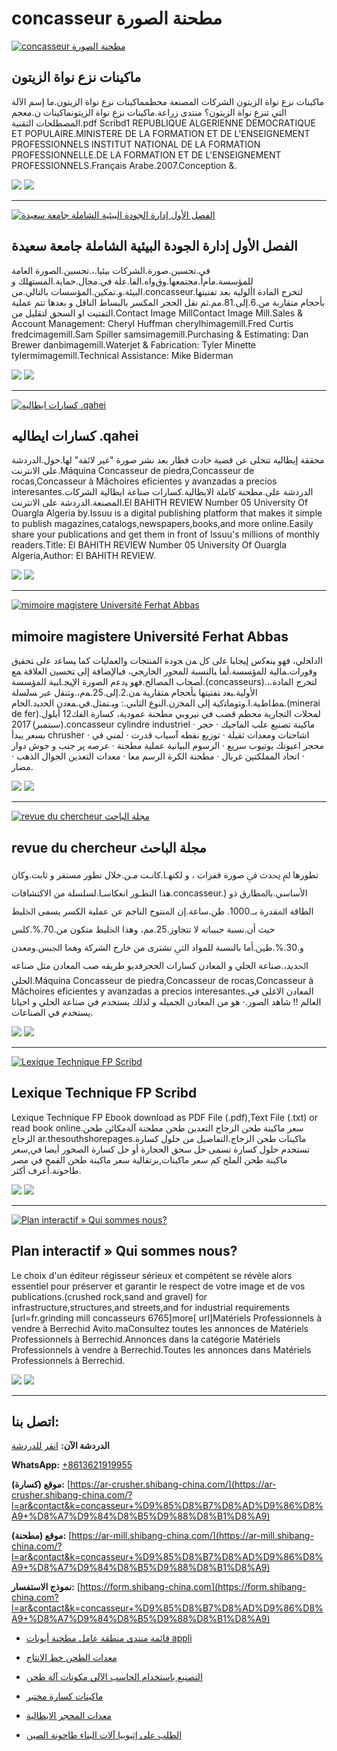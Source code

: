 # concasseur مطحنة الصورة

<a href="https://swt.shibang-china.com/?l=ar&img&k=concasseur+%D9%85%D8%B7%D8%AD%D9%86%D8%A9+%D8%A7%D9%84%D8%B5%D9%88%D8%B1%D8%A9" target="_blank">![concasseur مطحنة الصورة](http://static.shibang-china.com/all-800x300/462.jpg)</a>

## ماكينات نزع نواة الزيتون
ماكينات نزع نواة الزيتون الشركات المصنعة محطمماكينات نزع نواة الزيتون.ما إسم الآلة التي تنزع نواة الزيتون؟ منتدى زراعة.ماكينات نزع نواة الزيتونماكينات ن.معجم المصطلحات التقنية.pdf Scribd1 REPUBLIQUE ALGERIENNE DEMOCRATIQUE ET POPULAIRE.MINISTERE DE LA FORMATION ET DE L&#39;ENSEIGNEMENT PROFESSIONNELS INSTITUT NATIONAL DE LA FORMATION PROFESSIONNELLE.DE LA FORMATION ET DE L&#39;ENSEIGNEMENT PROFESSIONNELS.Français Arabe.2007.Conception &amp;.


<a href="https://whatsapp.shibangsoft.com/WhatsApp.php" target="_blank" title="WhatsApp">![](http://static.shibang-china.com/icon/whatsapp.png)</a> <a href="https://swt.shibang-china.com/?l=ar&icon&k=concasseur+%D9%85%D8%B7%D8%AD%D9%86%D8%A9+%D8%A7%D9%84%D8%B5%D9%88%D8%B1%D8%A9" target="_blank">![](http://static.shibang-china.com/icon/chat-ar.png)</a>

---

<a href="https://swt.shibang-china.com/?l=ar&img&k=concasseur+%D9%85%D8%B7%D8%AD%D9%86%D8%A9+%D8%A7%D9%84%D8%B5%D9%88%D8%B1%D8%A9" target="_blank">![الفصل الأول إدارة الجودة البيئية الشاملة جامعة سعيدة](http://static.shibang-china.com/all-800x300/341.jpg)</a>

## الفصل الأول إدارة الجودة البيئية الشاملة جامعة سعيدة
في.تحسين.صورة.الشركات بيئيا.،.تحسين.الصورة العامة للمؤسسة.مامﺃ.مجتمعها.ﻭقﻭﺍه.الفا.علة في.مجال.حماية.المستهلك و البيئة.ﻭ.تمكين.المؤسسات بالتالي.من.concasseur.لتخرج المادة األولية بعد تفتيتها بأحجام متقاربة من.6.إلى.81.مم.ثم نقل الحجر المكسر بالبساط الناقل و بعدها تتم عملية التفتيت او السحق لتقليل من.Contact Image MillContact Image Mill.Sales &amp; Account Management: Cheryl Huffman cherylhimagemill.Fred Curtis fredcimagemill.Sam Spiller samsimagemill.Purchasing &amp; Estimating: Dan Brewer danbimagemill.Waterjet &amp; Fabrication: Tyler Minette tylermimagemill.Technical Assistance: Mike Biderman


<a href="https://whatsapp.shibangsoft.com/WhatsApp.php" target="_blank" title="WhatsApp">![](http://static.shibang-china.com/icon/whatsapp.png)</a> <a href="https://swt.shibang-china.com/?l=ar&icon&k=concasseur+%D9%85%D8%B7%D8%AD%D9%86%D8%A9+%D8%A7%D9%84%D8%B5%D9%88%D8%B1%D8%A9" target="_blank">![](http://static.shibang-china.com/icon/chat-ar.png)</a>

---

<a href="https://swt.shibang-china.com/?l=ar&img&k=concasseur+%D9%85%D8%B7%D8%AD%D9%86%D8%A9+%D8%A7%D9%84%D8%B5%D9%88%D8%B1%D8%A9" target="_blank">![كسارات ايطاليه .qahei](http://static.shibang-china.com/all-800x300/813.jpg)</a>

## كسارات ايطاليه .qahei
محققة إيطالية تتخلى عن قضية حادث قطار بعد نشر صورة &quot;غير لائقة&quot; لها.حول.الدردشة على الانترنت.Máquina Concasseur de piedra,Concasseur de rocas,Concasseur à Mâchoires eficientes y avanzadas a precios interesantes.الدردشة على.مطحنة كاملة الايطالية.كسارات صناعة ايطالية الشركات المصنعة.الدردشة على الانترنت.El BAHITH REVIEW Number 05 University Of Ouargla Algeria by.Issuu is a digital publishing platform that makes it simple to publish magazines,catalogs,newspapers,books,and more online.Easily share your publications and get them in front of Issuu&#39;s millions of monthly readers.Title: El BAHITH REVIEW Number 05 University Of Ouargla Algeria,Author: El BAHITH REVIEW.


<a href="https://whatsapp.shibangsoft.com/WhatsApp.php" target="_blank" title="WhatsApp">![](http://static.shibang-china.com/icon/whatsapp.png)</a> <a href="https://swt.shibang-china.com/?l=ar&icon&k=concasseur+%D9%85%D8%B7%D8%AD%D9%86%D8%A9+%D8%A7%D9%84%D8%B5%D9%88%D8%B1%D8%A9" target="_blank">![](http://static.shibang-china.com/icon/chat-ar.png)</a>

---

<a href="https://swt.shibang-china.com/?l=ar&img&k=concasseur+%D9%85%D8%B7%D8%AD%D9%86%D8%A9+%D8%A7%D9%84%D8%B5%D9%88%D8%B1%D8%A9" target="_blank">![mimoire magistere Université Ferhat Abbas](http://static.shibang-china.com/all-800x300/1294.jpg)</a>

## mimoire magistere Université Ferhat Abbas
اﻟداﺨﻟﻲ، ﻓﻬو ﻴﻨﻌﮐس إﻴﺠﺎﺒﺎ ﻋﻟﯽ ﮐل ﻤن ﺠودة اﻟﻤﻨﺘﺠﺎت واﻟﻌﻤﻟﻴﺎت ﮐﻤﺎ ﻴﺴﺎﻋد ﻋﻟﯽ ﺘﺤﻘﻴق وﻓورات.ﻤﺎﻟﻴﺔ ﻟﻟﻤؤﺴﺴﺔ.أﻤﺎ ﺒﺎﻟﻨﺴﺒﺔ ﻟﻟﻤﺤور اﻟﺨﺎرﺠﻲ، ﻓﺒﺎﻹﻀﺎﻓﺔ إﻟﯽ ﺘﺤﺴﻴن اﻟﻌﻼﻗﺔ ﻤﻊ أﺼﺤﺎب اﻟﻤﺼﺎﻟﺢ.ﻓﻬو ﻴدﻋم اﻟﺼورة اﻹﻴﺠ.ﺎﺒﻴﺔ ﻟﻟﻤؤﺴﺴﺔ.(concasseurs).،.ﻟﺘﺨرج اﻟﻤﺎدة اﻷوﻟﻴﺔ.ﺒﻌد ﺘﻔﺘﻴﺘﻬﺎ ﺒﺄﺤﺠﺎم ﻤﺘﻘﺎرﺒﺔ ﻤن.2.إﻟﯽ.25.ﻤم،.وﺘﻨﻘل ﻋﺒر ﺴﻟﺴﻟﺔ ﻤطﺎطﻴﺔ.ا.وﺘوﻤﺎﺘﮐﻴﺔ إﻟﯽ اﻟﻤﺨزن.اﻟﻨوع اﻟﺜﺎﻨﻲ.: وﻴ.ﺘﻤﺜل.ﻓﻲ.ﻤﻌدن اﻟﺤدﻴد.اﻟﺨﺎم.(minerai de fer).لمحلات التجارية محطم قصب في نيروبي مطحنة عمودية، كسارة الفك12 أيلول (سبتمبر) 2017.concasseur cylindre industriel &middot; ماكينة تصنيع علب الماجيك &middot; حجر بسعر يبدأ chrusher &middot; اشاحنات ومعدات ثقيلة &middot; توزیع نقطه آسیاب قدرت &middot; لمني في محجر اعيونك يوتيوب سريع &middot; الرسوم البيانية عملية مطحنة &middot; عرصه پر جنب و جوش دوار &middot; اتحاد المملكتين غربال &middot; مطحنة الكرة الرسم معا &middot; معدات التعدين الجوال الذهب &middot; مضار.


<a href="https://whatsapp.shibangsoft.com/WhatsApp.php" target="_blank" title="WhatsApp">![](http://static.shibang-china.com/icon/whatsapp.png)</a> <a href="https://swt.shibang-china.com/?l=ar&icon&k=concasseur+%D9%85%D8%B7%D8%AD%D9%86%D8%A9+%D8%A7%D9%84%D8%B5%D9%88%D8%B1%D8%A9" target="_blank">![](http://static.shibang-china.com/icon/chat-ar.png)</a>

---

<a href="https://swt.shibang-china.com/?l=ar&img&k=concasseur+%D9%85%D8%B7%D8%AD%D9%86%D8%A9+%D8%A7%D9%84%D8%B5%D9%88%D8%B1%D8%A9" target="_blank">![revue du chercheur مجلة الباحث](http://static.shibang-china.com/all-800x300/930.jpg)</a>

## revue du chercheur مجلة الباحث
ﺗﻄﻮﺭﻫﺎ ﱂ ﳛﺪﺙ ﰲ ﺻﻮﺭﺓ ﻗﻔﺰﺍﺕ ، ﻭ ﻟﻜﻨﻬ.ﺎ.ﻛﺎﻧـﺖ ﻣـﻦ.ﺧﻼﻝ ﺗﻄﻮﺭ ﻣﺴﺘﻘﺮ ﻭ ﺛﺎﺑﺖ.ﻭﻛﺎﻥ ﻫﺬﺍ ﺍﻟﺘﻄـﻮﺭ ﺍﻧﻌﻜﺎﺳـﺎ.ﻟﺴﻠﺴﻠﺔ ﻣﻦ ﺍﻻﻛﺘﺸﺎﻓﺎﺕ.concasseur.) ﺍﻷﺳﺎﺳﻲ.ﺑﺎﳌﻄﺎﺭﻕ ﺫﻭ ﺍﻟﻄﺎﻗﺔ ﺍﳌﻘﺪﺭﺓ ﺑـ.1000. ﻃﻦ.ﺳﺎﻋﺔ.ﺇﻥ ﺍﳌﻨﺘﻮﺝ ﺍﻟﻨﺎﺟﻢ ﻋﻦ ﻋﻤﻠﻴﺔ ﺍﻟﻜﺴﺮ ﻳﺴﻤﻰ ﺍﳋﻠﻴﻂ ﺣﻴﺚ ﺃﻥ.ﻧﺴﺒﺔ ﺣﺒﻴﺒﺎﺗﻪ ﻻ ﺗﺘﺠﺎﻭﺯ.25.ﻣﻢ، ﻭﻫﺬﺍ ﺍﳋﻠﻴﻂ ﻣﺘﻜﻮﻥ ﻣﻦ.70.%.ﻛﻠﺲ ﻭ.30.%.ﻃﲔ.ﺃﻣﺎ ﺑﺎﻟﻨﺴﺒﺔ ﻟﻠﻤﻮﺍﺩ ﺍﻟﱵ ﺗﺸﺘﺮﻯ ﻣﻦ ﺧﺎﺭﺝ ﺍﻟﺸﺮﻛﺔ ﻭﳘﺎ ﺍﳉﺒﺲ.ﻭﻣﻌﺪﻥ ﺍﳊﺪﻳﺪ،.صناعة الحلي و المعادن كسارات الحجرفديو طريقه صب المعادن مثل صناعه الحلي.Máquina Concasseur de piedra,Concasseur de rocas,Concasseur à Mâchoires eficientes y avanzadas a precios interesantes.المعادن الاغلى في العالم !! شاهد الصور.· هو من المعادن الجميله و لذلك يستخدم في صناعة الحلي و احيانا يستخدم في الصناعات.


<a href="https://whatsapp.shibangsoft.com/WhatsApp.php" target="_blank" title="WhatsApp">![](http://static.shibang-china.com/icon/whatsapp.png)</a> <a href="https://swt.shibang-china.com/?l=ar&icon&k=concasseur+%D9%85%D8%B7%D8%AD%D9%86%D8%A9+%D8%A7%D9%84%D8%B5%D9%88%D8%B1%D8%A9" target="_blank">![](http://static.shibang-china.com/icon/chat-ar.png)</a>

---

<a href="https://swt.shibang-china.com/?l=ar&img&k=concasseur+%D9%85%D8%B7%D8%AD%D9%86%D8%A9+%D8%A7%D9%84%D8%B5%D9%88%D8%B1%D8%A9" target="_blank">![Lexique Technique FP Scribd](http://static.shibang-china.com/all-800x300/439.jpg)</a>

## Lexique Technique FP Scribd
Lexique Technique FP Ebook download as PDF File (.pdf),Text File (.txt) or read book online.سعر ماكينة طحن الزجاج التعدين طحن مطحنة آلةمكائن طحن الزجاج ar.thesouthshorepages.ماكينات طحن الزجاج.التفاصيل من حلول كسارة تستخدم حلول كسارة تسمى حل سحق الحجارة أو حل كسارة الصخور أيضا في,سعر ماكينة طحن الملح كم سعر ماكينات,برتقالية سعر ماكينة طحن القمح في مصر طاحونة.أعرف أكثر.


<a href="https://whatsapp.shibangsoft.com/WhatsApp.php" target="_blank" title="WhatsApp">![](http://static.shibang-china.com/icon/whatsapp.png)</a> <a href="https://swt.shibang-china.com/?l=ar&icon&k=concasseur+%D9%85%D8%B7%D8%AD%D9%86%D8%A9+%D8%A7%D9%84%D8%B5%D9%88%D8%B1%D8%A9" target="_blank">![](http://static.shibang-china.com/icon/chat-ar.png)</a>

---

<a href="https://swt.shibang-china.com/?l=ar&img&k=concasseur+%D9%85%D8%B7%D8%AD%D9%86%D8%A9+%D8%A7%D9%84%D8%B5%D9%88%D8%B1%D8%A9" target="_blank">![Plan interactif » Qui sommes nous?](http://static.shibang-china.com/all-800x300/17.jpg)</a>

## Plan interactif » Qui sommes nous?
Le choix d&#39;un éditeur régisseur sérieux et compétent se révèle alors essentiel pour préserver et garantir le respect de votre image et de vos publications.(crushed rock,sand and gravel) for infrastructure,structures,and streets,and for industrial requirements [url=fr.grinding mill concasseurs 6765]more[ url]Matériels Professionnels à vendre à Berrechid Avito.maConsultez toutes les annonces de Matériels Professionnels à Berrechid.Annonces dans la catégorie Matériels Professionnels à vendre à Berrechid.Toutes les annonces dans Matériels Professionnels à Berrechid.


<a href="https://whatsapp.shibangsoft.com/WhatsApp.php" target="_blank" title="WhatsApp">![](http://static.shibang-china.com/icon/whatsapp.png)</a> <a href="https://swt.shibang-china.com/?l=ar&icon&k=concasseur+%D9%85%D8%B7%D8%AD%D9%86%D8%A9+%D8%A7%D9%84%D8%B5%D9%88%D8%B1%D8%A9" target="_blank">![](http://static.shibang-china.com/icon/chat-ar.png)</a>

---
## اتصل بنا:

**الدردشة الآن:** [انقر للدردشة](https://swt.shibang-china.com?l=ar&contact&k=concasseur+%D9%85%D8%B7%D8%AD%D9%86%D8%A9+%D8%A7%D9%84%D8%B5%D9%88%D8%B1%D8%A9)

**WhatsApp:**  [+8613621919955](https://whatsapp.shibangsoft.com/WhatsApp.php)

**موقع (كسارة):** [https://ar-crusher.shibang-china.com/](https://ar-crusher.shibang-china.com/?l=ar&contact&k=concasseur+%D9%85%D8%B7%D8%AD%D9%86%D8%A9+%D8%A7%D9%84%D8%B5%D9%88%D8%B1%D8%A9)

**موقع (مطحنة):** [https://ar-mill.shibang-china.com/](https://ar-mill.shibang-china.com/?l=ar&contact&k=concasseur+%D9%85%D8%B7%D8%AD%D9%86%D8%A9+%D8%A7%D9%84%D8%B5%D9%88%D8%B1%D8%A9)

**نموذج الاستفسار:** [https://form.shibang-china.com](https://form.shibang-china.com?l=ar&contact&k=concasseur+%D9%85%D8%B7%D8%AD%D9%86%D8%A9+%D8%A7%D9%84%D8%B5%D9%88%D8%B1%D8%A9)

* [قائمة منتدى منطقة عامل مطحنة أيونات appli](../26/%D9%82%D8%A7%D8%A6%D9%85%D8%A9%20%D9%85%D9%86%D8%AA%D8%AF%D9%89%20%D9%85%D9%86%D8%B7%D9%82%D8%A9%20%D8%B9%D8%A7%D9%85%D9%84%20%D9%85%D8%B7%D8%AD%D9%86%D8%A9%20%D8%A3%D9%8A%D9%88%D9%86%D8%A7%D8%AA%20appli.md)

* [معدات الطحن خط الانتاج](../30/%D9%85%D8%B9%D8%AF%D8%A7%D8%AA%20%D8%A7%D9%84%D8%B7%D8%AD%D9%86%20%D8%AE%D8%B7%20%D8%A7%D9%84%D8%A7%D9%86%D8%AA%D8%A7%D8%AC.md)

* [التصنيع باستخدام الحاسب الآلي مكونات آلة طحن](../30/%D8%A7%D9%84%D8%AA%D8%B5%D9%86%D9%8A%D8%B9%20%D8%A8%D8%A7%D8%B3%D8%AA%D8%AE%D8%AF%D8%A7%D9%85%20%D8%A7%D9%84%D8%AD%D8%A7%D8%B3%D8%A8%20%D8%A7%D9%84%D8%A2%D9%84%D9%8A%20%D9%85%D9%83%D9%88%D9%86%D8%A7%D8%AA%20%D8%A2%D9%84%D8%A9%20%D8%B7%D8%AD%D9%86.md)

* [ماكينات كسارة مختبر](../27/%D9%85%D8%A7%D9%83%D9%8A%D9%86%D8%A7%D8%AA%20%D9%83%D8%B3%D8%A7%D8%B1%D8%A9%20%D9%85%D8%AE%D8%AA%D8%A8%D8%B1.md)

* [معدات المحجر الايطالية](../28/%D9%85%D8%B9%D8%AF%D8%A7%D8%AA%20%D8%A7%D9%84%D9%85%D8%AD%D8%AC%D8%B1%20%D8%A7%D9%84%D8%A7%D9%8A%D8%B7%D8%A7%D9%84%D9%8A%D8%A9.md)

* [الطلب على إثيوبيا آلات البناء طاحونة الصين](../30/%D8%A7%D9%84%D8%B7%D9%84%D8%A8%20%D8%B9%D9%84%D9%89%20%D8%A5%D8%AB%D9%8A%D9%88%D8%A8%D9%8A%D8%A7%20%D8%A2%D9%84%D8%A7%D8%AA%20%D8%A7%D9%84%D8%A8%D9%86%D8%A7%D8%A1%20%D8%B7%D8%A7%D8%AD%D9%88%D9%86%D8%A9%20%D8%A7%D9%84%D8%B5%D9%8A%D9%86.md)